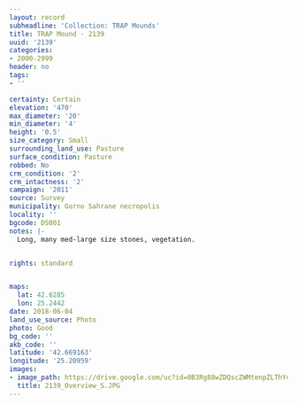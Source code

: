 ```yaml
---
layout: record
subheadline: 'Collection: TRAP Mounds'
title: TRAP Mound - 2139
uuid: '2139'
categories:
- 2000-2999
header: no
tags:
- ''

certainty: Certain
elevation: '470'
max_diameter: '20'
min_diameter: '4'
height: '0.5'
size_category: Small
surrounding_land_use: Pasture
surface_condition: Pasture
robbed: No
crm_condition: '2'
crm_intactness: '2'
campaign: '2011'
source: Survey
municipality: Gorno Sahrane necropolis
locality: ''
bgcode: DS001
notes: |-
  Long, many med-large size stones, vegetation.


rights: standard


maps:
  lat: 42.6285
  lon: 25.2442
date: 2018-06-04
land_use_source: Photo
photo: Good
bg_code: ''
akb_code: ''
latitude: '42.669163'
longitude: '25.20959'
images:
- image_path: https://drive.google.com/uc?id=0B3Rg88wZDQscZWMtenpZLThYcGc
  title: 2139_Overview_S.JPG
---
```

